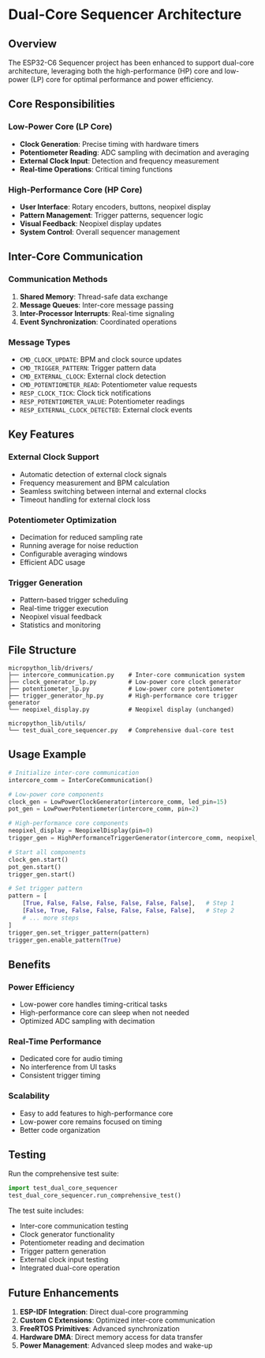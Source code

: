 # Dual-Core Sequencer Architecture

## Overview

The ESP32-C6 Sequencer project has been enhanced to support dual-core architecture, leveraging both the high-performance (HP) core and low-power (LP) core for optimal performance and power efficiency.

## Core Responsibilities

### Low-Power Core (LP Core)
- **Clock Generation**: Precise timing with hardware timers
- **Potentiometer Reading**: ADC sampling with decimation and averaging
- **External Clock Input**: Detection and frequency measurement
- **Real-time Operations**: Critical timing functions

### High-Performance Core (HP Core)
- **User Interface**: Rotary encoders, buttons, neopixel display
- **Pattern Management**: Trigger patterns, sequencer logic
- **Visual Feedback**: Neopixel display updates
- **System Control**: Overall sequencer management

## Inter-Core Communication

### Communication Methods
1. **Shared Memory**: Thread-safe data exchange
2. **Message Queues**: Inter-core message passing
3. **Inter-Processor Interrupts**: Real-time signaling
4. **Event Synchronization**: Coordinated operations

### Message Types
- `CMD_CLOCK_UPDATE`: BPM and clock source updates
- `CMD_TRIGGER_PATTERN`: Trigger pattern data
- `CMD_EXTERNAL_CLOCK`: External clock detection
- `CMD_POTENTIOMETER_READ`: Potentiometer value requests
- `RESP_CLOCK_TICK`: Clock tick notifications
- `RESP_POTENTIOMETER_VALUE`: Potentiometer readings
- `RESP_EXTERNAL_CLOCK_DETECTED`: External clock events

## Key Features

### External Clock Support
- Automatic detection of external clock signals
- Frequency measurement and BPM calculation
- Seamless switching between internal and external clocks
- Timeout handling for external clock loss

### Potentiometer Optimization
- Decimation for reduced sampling rate
- Running average for noise reduction
- Configurable averaging windows
- Efficient ADC usage

### Trigger Generation
- Pattern-based trigger scheduling
- Real-time trigger execution
- Neopixel visual feedback
- Statistics and monitoring

## File Structure

```
micropython_lib/drivers/
├── intercore_communication.py    # Inter-core communication system
├── clock_generator_lp.py         # Low-power core clock generator
├── potentiometer_lp.py           # Low-power core potentiometer
├── trigger_generator_hp.py       # High-performance core trigger generator
└── neopixel_display.py           # Neopixel display (unchanged)

micropython_lib/utils/
└── test_dual_core_sequencer.py   # Comprehensive dual-core test
```

## Usage Example

```python
# Initialize inter-core communication
intercore_comm = InterCoreCommunication()

# Low-power core components
clock_gen = LowPowerClockGenerator(intercore_comm, led_pin=15)
pot_gen = LowPowerPotentiometer(intercore_comm, pin=2)

# High-performance core components
neopixel_display = NeopixelDisplay(pin=0)
trigger_gen = HighPerformanceTriggerGenerator(intercore_comm, neopixel_display)

# Start all components
clock_gen.start()
pot_gen.start()
trigger_gen.start()

# Set trigger pattern
pattern = [
    [True, False, False, False, False, False, False],   # Step 1
    [False, True, False, False, False, False, False],   # Step 2
    # ... more steps
]
trigger_gen.set_trigger_pattern(pattern)
trigger_gen.enable_pattern(True)
```

## Benefits

### Power Efficiency
- Low-power core handles timing-critical tasks
- High-performance core can sleep when not needed
- Optimized ADC sampling with decimation

### Real-Time Performance
- Dedicated core for audio timing
- No interference from UI tasks
- Consistent trigger timing

### Scalability
- Easy to add features to high-performance core
- Low-power core remains focused on timing
- Better code organization

## Testing

Run the comprehensive test suite:

```python
import test_dual_core_sequencer
test_dual_core_sequencer.run_comprehensive_test()
```

The test suite includes:
- Inter-core communication testing
- Clock generator functionality
- Potentiometer reading and decimation
- Trigger pattern generation
- External clock input testing
- Integrated dual-core operation

## Future Enhancements

1. **ESP-IDF Integration**: Direct dual-core programming
2. **Custom C Extensions**: Optimized inter-core communication
3. **FreeRTOS Primitives**: Advanced synchronization
4. **Hardware DMA**: Direct memory access for data transfer
5. **Power Management**: Advanced sleep modes and wake-up

